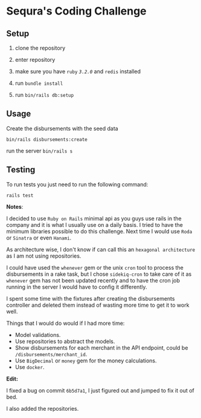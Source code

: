 # Sequra's Coding Challenge

## Setup

1. clone the repository

2. enter repository

3. make sure you have `ruby` *`3.2.0`* and `redis` installed

4. run `bundle install`

5. run `bin/rails db:setup`

## Usage

Create the disbursements with the seed data

```
bin/rails disbursements:create
```

run the server `bin/rails s`


## Testing

To run tests you just need to run the following command:

```
rails test
```

**Notes**:

I decided to use `Ruby on Rails` minimal api as you guys use rails in the company and it is what I usually use on a daily basis. I tried to have the minimum libraries possible to do this challenge. Next time I would use `Roda` or `Sinatra` or even `Hanami`.

As architecture wise, I don't know if can call this an `hexagonal architecture` as I am not using repositories.

I could have used the `whenever` gem or the unix `cron` tool to process the disbursements in a rake task, but I chose `sidekiq-cron` to take care of it as `whenever` gem has not been updated recently and to have the cron job running in the server I would have to config it differently.

I spent some time with the fixtures after creating the disbursements controller and deleted them instead of wasting more time to get it to work well.

Things that I would do would if I had more time:
  - Model validations.
  - Use repositories to abstract the models.
  - Show disbursements for each merchant in the API endpoint, could be `/disbursements/merchant_id`.
  - Use `BigDecimal` or `money` gem for the money calculations.
  - Use `docker`.


**Edit:**

I fixed a bug on commit `6b5d7a1`, I just figured out and jumped to fix it out of bed.

I also added the repositories.
